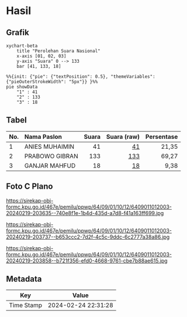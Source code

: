 # Hasil

## Grafik

```mermaid
xychart-beta
    title "Perolehan Suara Nasional"
    x-axis [01, 02, 03]
    y-axis "Suara" 0 --> 133
    bar [41, 133, 18]
```

```mermaid
%%{init: {"pie": {"textPosition": 0.5}, "themeVariables": {"pieOuterStrokeWidth": "5px"}} }%%
pie showData
    "1" : 41
    "2" : 133
    "3" : 18
```

## Tabel

| No. | Nama Paslon    | Suara | Suara (raw) | Persentase |
|:--- |:-------------- | -----:| -----------:| ----------:|
| 1   | ANIES MUHAIMIN | 41    | [41][p-1]   | 21,35      |
| 2   | PRABOWO GIBRAN | 133   | [133][p-2]  | 69,27      |
| 3   | GANJAR MAHFUD  | 18    | [18][p-3]   | 9,38       |


[p-1]: https://github.com/gigit-pemilu/pemilu-2024/blob/main/pilpres/hitung-suara/sub/64-kalimantan-timur/sub/09-penajam-paser-utara/sub/01-penajam/sub/1012-gunung-seteleng/sub/003-tps/sub/paslon-1.txt
[p-2]: https://github.com/gigit-pemilu/pemilu-2024/blob/main/pilpres/hitung-suara/sub/64-kalimantan-timur/sub/09-penajam-paser-utara/sub/01-penajam/sub/1012-gunung-seteleng/sub/003-tps/sub/paslon-2.txt
[p-3]: https://github.com/gigit-pemilu/pemilu-2024/blob/main/pilpres/hitung-suara/sub/64-kalimantan-timur/sub/09-penajam-paser-utara/sub/01-penajam/sub/1012-gunung-seteleng/sub/003-tps/sub/paslon-3.txt

## Foto C Plano

https://sirekap-obj-formc.kpu.go.id/467e/pemilu/ppwp/64/09/01/10/12/6409011012003-20240219-203635--740e8f1e-1b4d-435d-a7d8-f41a163ff699.jpg

https://sirekap-obj-formc.kpu.go.id/467e/pemilu/ppwp/64/09/01/10/12/6409011012003-20240219-203737--b653ccc2-7d2f-4c5c-9ddc-6c2777a38a86.jpg

https://sirekap-obj-formc.kpu.go.id/467e/pemilu/ppwp/64/09/01/10/12/6409011012003-20240219-203858--b721f356-efd0-4668-9761-cbe7b88ae615.jpg


## Metadata

| Key        | Value               |
| ---------- | ------------------- |
| Time Stamp | 2024-02-24 22:31:28 |



